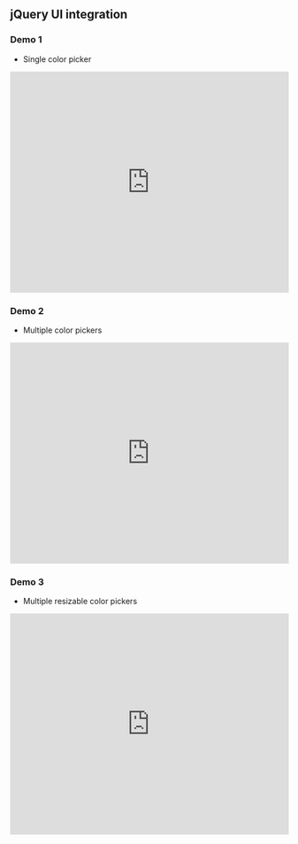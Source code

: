 ## jQuery UI integration

### Demo 1
- Single color picker
<iframe width="100%" height="400" src="https://jsfiddle.net/2Z7Eg/embedded/result,html,js,css,resources/" allowfullscreen="allowfullscreen" frameborder="0"></iframe>

### Demo 2
- Multiple color pickers
<iframe width="100%" height="400" src="https://jsfiddle.net/JjgAu/embedded/result,html,js,css,resources/" allowfullscreen="allowfullscreen" frameborder="0"></iframe>

### Demo 3
- Multiple resizable color pickers
<iframe width="100%" height="400" src="https://jsfiddle.net/u6ScA/embedded/result,html,js,css,resources/" allowfullscreen="allowfullscreen" frameborder="0"></iframe>
